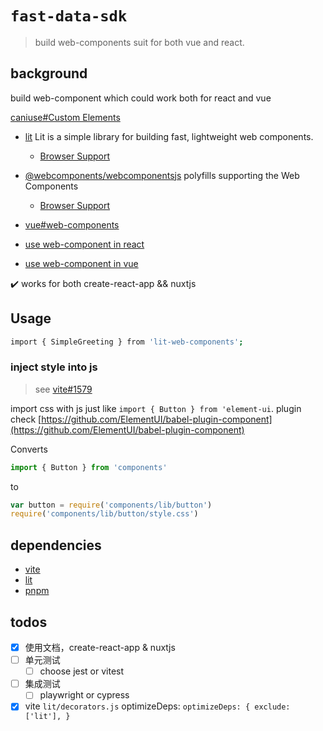 # `fast-data-sdk`

> build web-components suit for both vue and react.

## background

build web-component which could work both for react and vue

[caniuse#Custom Elements](https://caniuse.com/?search=Custom%20Elements)

- [lit](https://github.com/lit/lit) Lit is a simple library for building fast, lightweight web components.
  - [Browser Support](https://lit.dev/docs/tools/requirements/#content)
- [@webcomponents/webcomponentsjs](https://www.npmjs.com/package/@webcomponents/webcomponentsjs) polyfills supporting the Web Components
  - [Browser Support](https://www.npmjs.com/package/@webcomponents/webcomponentsjs#user-content-browser-support)
- [vue#web-components](https://staging-cn.vuejs.org/guide/extras/web-components.html#building-custom-elements-with-vue)

- [use web-component in react](https://stackblitz.com/edit/react-y7vib3?file=src%2Falert.js)
- [use web-component in vue](https://dval.dev/blog/lit-web-components-tutorial/)

:heavy_check_mark: works for both create-react-app && nuxtjs

## Usage

```sh
import { SimpleGreeting } from 'lit-web-components';
```

### inject style into js

>see [vite#1579](https://github.com/vitejs/vite/issues/1579)

import css with js just like `import { Button } from 'element-ui`. plugin check [https://github.com/ElementUI/babel-plugin-component](https://github.com/ElementUI/babel-plugin-component)

Converts

```js
import { Button } from 'components'
```

to

```js
var button = require('components/lib/button')
require('components/lib/button/style.css')
```

## dependencies

- [vite](https://github.com/vitejs/vite)
- [lit](https://github.com/lit/lit/)
- [pnpm](https://pnpm.io/)

## todos

- [x] 使用文档，create-react-app & nuxtjs
- [ ] 单元测试
  - [ ] choose jest or vitest
- [ ] 集成测试
  - [ ] playwright or cypress
- [x] vite `lit/decorators.js` optimizeDeps: `optimizeDeps: { exclude: ['lit'], }`

